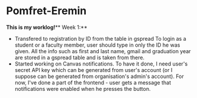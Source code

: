 # Pomfret-Eremin
**This is my worklog!****
Week 1:**
- Transfered to registration by ID from the table in gspread
  To login as a student or a faculty member, user should type in only the ID he was given. All the info such as first and last name, gmail and graduation year are stored in a gspread table and is taken from there.
- Started working on Canvas notifications. To have it done, I need user's secret API key which can be generated from user's account (or I suppose can be generated from organisation's admin's account). For now, I've done a part of the
  frontend - user gets a message that notifications were enabled when he presses the button.
